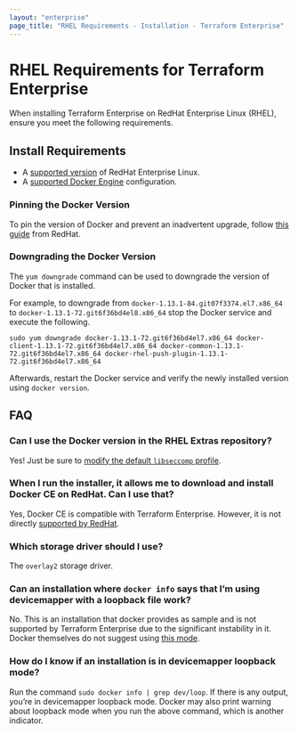 ```yaml
---
layout: "enterprise"
page_title: "RHEL Requirements - Installation - Terraform Enterprise"
---
```


# RHEL Requirements for Terraform Enterprise

When installing Terraform Enterprise on RedHat Enterprise Linux (RHEL), ensure you meet the following requirements.

## Install Requirements

* A [supported version](/docs/enterprise/before-installing/index.html#operating-system-requirements) of RedHat Enterprise Linux.
* A [supported Docker Engine](/docs/enterprise/before-installing/index.html#docker-engine-requirements) configuration.

### Pinning the Docker Version

To pin the version of Docker and prevent an inadvertent upgrade, follow [this guide](https://access.redhat.com/solutions/98873) from RedHat.

### Downgrading the Docker Version

The `yum downgrade` command can be used to downgrade the version of Docker that is installed.

For example, to downgrade from `docker-1.13.1-84.git07f3374.el7.x86_64` to `docker-1.13.1-72.git6f36bd4el8.x86_64` stop the Docker service and execute the following.

```
sudo yum downgrade docker-1.13.1-72.git6f36bd4el7.x86_64 docker-client-1.13.1-72.git6f36bd4el7.x86_64 docker-common-1.13.1-72.git6f36bd4el7.x86_64 docker-rhel-push-plugin-1.13.1-72.git6f36bd4el7.x86_64
```

Afterwards, restart the Docker service and verify the newly installed version using `docker version`.

## FAQ

### Can I use the Docker version in the RHEL Extras repository?

Yes! Just be sure to [modify the default `libseccomp` profile](/docs/enterprise/before-installing/index.html#option-3-docker-engine-using-a-modified-libseccomp-profile).

### When I run the installer, it allows me to download and install Docker CE on RedHat. Can I use that?

Yes, Docker CE is compatible with Terraform Enterprise. However, it is not directly [supported by RedHat](https://access.redhat.com/articles/2726611).

### Which storage driver should I use?

The `overlay2` storage driver.

### Can an installation where `docker info` says that I’m using devicemapper with a loopback file work?

No. This is an installation that docker provides as sample and is not supported by Terraform Enterprise due to the significant instability in it. Docker themselves do not suggest using [this mode](https://docs.docker.com/storage/storagedriver/device-mapper-driver/#configure-loop-lvm-mode-for-testing).

### How do I know if an installation is in devicemapper loopback mode?

Run the command `sudo docker info | grep dev/loop`. If there is any output, you’re in devicemapper loopback mode. Docker may also print warning about loopback mode when you run the above command, which is another indicator.
